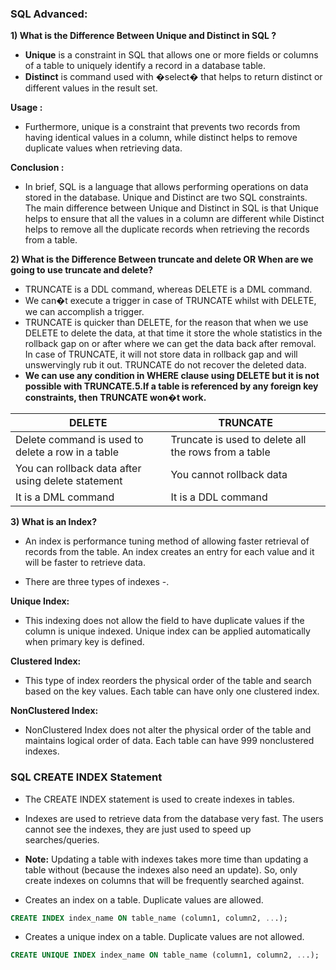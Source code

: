 ### SQL Advanced:

**1) What is the Difference Between Unique and Distinct in SQL ?**

* **Unique** is a constraint in SQL that allows one or more fields or columns of a table to uniquely identify a record in a database table.
* **Distinct** is command used with �select� that helps to return distinct or different values in the result set.

**Usage :**

* Furthermore, unique is a constraint that prevents two records from having identical values in a column, while distinct helps to remove duplicate values when retrieving data.

**Conclusion :**

* In brief, SQL is a language that allows performing operations on data stored in the database. Unique and Distinct are two SQL  constraints. The main difference between Unique and Distinct in SQL is that Unique helps to ensure that all the values in a column are different while Distinct helps to remove all the duplicate records when retrieving the records from a table.   
 
 **2) What is the Difference Between truncate and delete OR When are we going to use truncate and delete?**

* TRUNCATE is a DDL command, whereas DELETE is a DML command.
* We can�t execute a trigger in case of TRUNCATE whilst with DELETE, we can accomplish a trigger.
* TRUNCATE is quicker than DELETE, for the reason that when we use DELETE to delete the data, at that time it store the whole statistics in the rollback gap on or after where we can get the data back after removal. In case of TRUNCATE, it will not store data in rollback gap and will unswervingly rub it out. TRUNCATE do not recover the deleted data.
* **We can use any condition in WHERE clause using DELETE but it is not possible with TRUNCATE.5.If a table is referenced by any foreign key constraints, then TRUNCATE won�t work.**

**DELETE** | **TRUNCATE**
------------ | -------------
Delete command is used to delete a row in a table	| Truncate is used to delete all the rows from a table
You can rollback data after using delete statement	| You cannot rollback data
It is a DML command	| It is a DDL command

**3) What is an Index?**

* An index is performance tuning method of allowing faster retrieval of records from the table. An index creates an entry for each value and it will be faster to retrieve data.

* There are three types of indexes -.

**Unique Index:**
* This indexing does not allow the field to have duplicate values if the column is unique indexed. Unique index can be applied automatically when primary key is defined.

**Clustered Index:**
* This type of index reorders the physical order of the table and search based on the key values. Each table can have only one clustered index.

**NonClustered Index:**
* NonClustered Index does not alter the physical order of the table and maintains logical order of data. Each table can have 999 nonclustered indexes.
  
### SQL CREATE INDEX Statement
* The CREATE INDEX statement is used to create indexes in tables.
* Indexes are used to retrieve data from the database very fast. The users cannot see the indexes, they are just used to speed up searches/queries.

* **Note:** Updating a table with indexes takes more time than updating a table without (because the indexes also need an update). So, only create indexes on columns that will be frequently searched against.

* Creates an index on a table. Duplicate values are allowed.
```SQL
CREATE INDEX index_name ON table_name (column1, column2, ...);
```

* Creates a unique index on a table. Duplicate values are not allowed.

```SQL
CREATE UNIQUE INDEX index_name ON table_name (column1, column2, ...);
```
